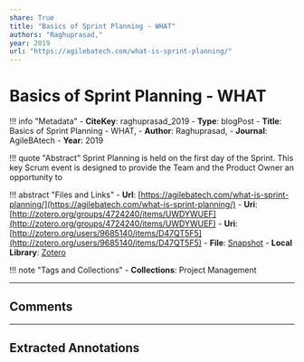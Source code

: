 ```yaml
---
share: True
title: "Basics of Sprint Planning - WHAT"
authors: "Raghuprasad,"
year: 2019
url: "https://agilebatech.com/what-is-sprint-planning/"
---
```

# Basics of Sprint Planning - WHAT

!!! info "Metadata"
	- **CiteKey**: raghuprasad_2019
	- **Type**: blogPost
	- **Title**: Basics of Sprint Planning - WHAT, 
	- **Author**: Raghuprasad,
	- **Journal**: AgileBAtech 
	- **Year**: 2019 

!!! quote "Abstract"
	Sprint Planning is held on the first day of the Sprint. This key Scrum event is designed to provide the Team and the Product Owner an opportunity to

!!! abstract "Files and Links"
	- **Url**: [https://agilebatech.com/what-is-sprint-planning/](https://agilebatech.com/what-is-sprint-planning/)
	- **Uri**: [http://zotero.org/groups/4724240/items/UWDYWUEF](http://zotero.org/groups/4724240/items/UWDYWUEF)
	- **Uri**: [http://zotero.org/users/9685140/items/D47QT5F5](http://zotero.org/users/9685140/items/D47QT5F5)
	- **File**: [Snapshot](file:///Users/jan/Zotero/storage/HMHENKD8/what-is-sprint-planning.html)
	- **Local Library**: [Zotero]((zotero://select/library/items/D47QT5F5))

!!! note "Tags and Collections"
	- **Collections**: Project Management

----

## Comments



----

## Extracted Annotations